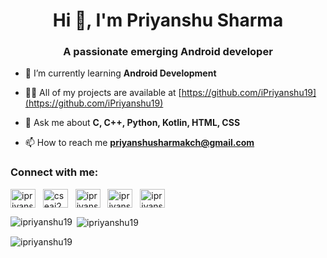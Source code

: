 <h1 align="center">Hi 👋, I'm Priyanshu Sharma</h1>
<h3 align="center">A passionate emerging Android developer</h3>

- 🌱 I’m currently learning **Android Development**

- 👨‍💻 All of my projects are available at [https://github.com/iPriyanshu19](https://github.com/iPriyanshu19)

- 💬 Ask me about **C, C++, Python, Kotlin, HTML, CSS**

- 📫 How to reach me **priyanshusharmakch@gmail.com**

<h3 align="left">Connect with me:</h3>
<p align="left">
<a href="https://linkedin.com/in/ipriyanshu19" target="blank"><img align="center" src="https://raw.githubusercontent.com/rahuldkjain/github-profile-readme-generator/master/src/images/icons/Social/linked-in-alt.svg" alt="ipriyanshu19" height="30" width="40" /></a>&nbsp;&nbsp;
<a href="https://www.hackerrank.com/cseai22c_0137" target="blank"><img align="center" src="https://raw.githubusercontent.com/rahuldkjain/github-profile-readme-generator/master/src/images/icons/Social/hackerrank.svg" alt="cseai22c_0137" height="30" width="40" /></a>&nbsp;&nbsp;
<a href="https://codeforces.com/profile/ipriyanshu" target="blank"><img align="center" src="https://raw.githubusercontent.com/rahuldkjain/github-profile-readme-generator/master/src/images/icons/Social/codeforces.svg" alt="ipriyanshu" height="30" width="40" /></a>&nbsp;&nbsp;
<a href="https://www.leetcode.com/ipriyanshu" target="blank"><img align="center" src="https://raw.githubusercontent.com/rahuldkjain/github-profile-readme-generator/master/src/images/icons/Social/leet-code.svg" alt="ipriyanshu" height="30" width="40" /></a>&nbsp;&nbsp;
<a href="https://www.codingninjas.com/studio/profile/iPriyanshu" target="blank"><img align="center" src="https://raw.githubusercontent.com/rahuldkjain/github-profile-readme-generator/master/src/images/icons/Social/code-studio.svg" alt="ipriyanshu" height="30" width="40" /></a>&nbsp;&nbsp;
</p>

<p><img align="left" src="https://github-readme-stats.vercel.app/api/top-langs?username=ipriyanshu19&show_icons=true&locale=en&layout=compact" alt="ipriyanshu19" /></p>

<p>&nbsp;<img align="center" src="https://github-readme-stats.vercel.app/api?username=ipriyanshu19&show_icons=true&locale=en" alt="ipriyanshu19" /></p>

<p><img align="center" src="https://github-readme-streak-stats.herokuapp.com/?user=ipriyanshu19&" alt="ipriyanshu19" /></p>
